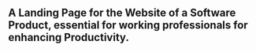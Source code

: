 ## A Landing Page for the Website of a Software Product, essential for working professionals for enhancing Productivity.
